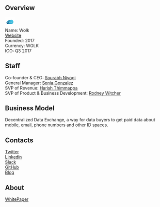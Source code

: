 ## Overview
![logo](../projects/logo/wolk.png)  
Name: Wolk    
[Website](https://www.wolk.com/)  
Founded: 2017  
Currency: WOLK  
ICO: Q3 2017
## Staff
Co-founder & CEO: [Sourabh Niyogi](../people/sourabh_niyogi.md)  
General Manager: [Sonia Gonzalez](../people/sonia_gonzalez.md)  
SVP of Revenue: [Harish Thimmappa](../people/harish_thimmappa.md)  
SVP of Product & Business Development: [Rodney Witcher](../people/rodney_witcher.md)
## Business Model
Decentralized Data Exchange, a way for data buyers to get paid data about mobile, email, phone numbers and other ID spaces.
## Contacts  
[Twitter](https://twitter.com/wolkinc)  
[Linkedin](https://www.linkedin.com/company/18106960/)    
[Slack](https://slack.wolk.com/)  
[GitHub](https://github.com/wolktoken/token)  
[Blog](https://blog.wolk.com/?gi=b83a99f20465)  
## About  
[WhitePaper](https://www.wolk.com/whitepaper/WolkTokenGenerationEvent-20170717.pdf) 

